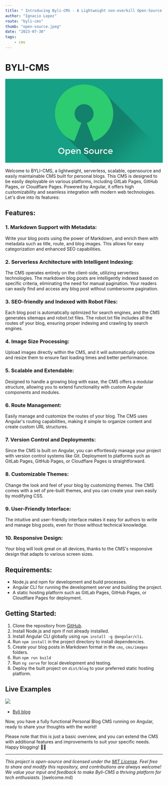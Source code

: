 ```yaml
---
title: " Introducing Byli-CMS - A Lightweight non-overkill Open-Source Serverless Solution"
author: "Ignacio Lopez"
route: "byli-cms"
thumb: "open-source.jpeg"
date: "2023-07-30"
tags:
    - cms
---
```

# BYLI-CMS

![](./cms/images/open-source.jpeg)

Welcome to BYLI-CMS, a lightweight, serverless, scalable, opensource and easily maintainable CMS built for personal blogs. This CMS is designed to be easily deployable on various platforms, including GitLab Pages, GitHub Pages, or Cloudflare Pages. Powered by Angular, it offers high customizability and seamless integration with modern web technologies. Let's dive into its features:

## Features:

### 1. Markdown Support with Metadata:

Write your blog posts using the power of Markdown, and enrich them with metadata such as title, route, and blog images. This allows for easy categorization and enhanced SEO capabilities.

### 2. Serverless Architecture with Intelligent Indexing:

The CMS operates entirely on the client-side, utilizing serverless technologies. The markdown blog posts are intelligently indexed based on specific criteria, eliminating the need for manual pagination. Your readers can easily find and access any blog post without cumbersome pagination.

### 3. SEO-friendly and Indexed with Robot Files:

Each blog post is automatically optimized for search engines, and the CMS generates sitemaps and robot.txt files. The robot.txt file includes all the routes of your blog, ensuring proper indexing and crawling by search engines.

### 4. Image Size Processing:

Upload images directly within the CMS, and it will automatically optimize and resize them to ensure fast loading times and better performance.

### 5. Scalable and Extendable:

Designed to handle a growing blog with ease, the CMS offers a modular structure, allowing you to extend functionality with custom Angular components and modules.

### 6. Route Management:

Easily manage and customize the routes of your blog. The CMS uses Angular's routing capabilities, making it simple to organize content and create custom URL structures.

### 7. Version Control and Deployments:

Since the CMS is built on Angular, you can effortlessly manage your project with version control systems like Git. Deployment to platforms such as GitLab Pages, GitHub Pages, or Cloudflare Pages is straightforward.

### 8. Customizable Themes:

Change the look and feel of your blog by customizing themes. The CMS comes with a set of pre-built themes, and you can create your own easily by modifying CSS.

### 9. User-Friendly Interface:

The intuitive and user-friendly interface makes it easy for authors to write and manage blog posts, even for those without technical knowledge.

### 10. Responsive Design:

Your blog will look great on all devices, thanks to the CMS's responsive design that adapts to various screen sizes.

## Requirements:

-   Node.js and npm for development and build processes.
-   Angular CLI for running the development server and building the project.
-   A static hosting platform such as GitLab Pages, GitHub Pages, or Cloudflare Pages for deployment.

## Getting Started:

1.  Clone the repository from [GitHub](https://github.com/igloar96/byli-cms/releases/tag/1.0.0).
2.  Install Node.js and npm if not already installed.
3.  Install Angular CLI globally using  `npm install -g @angular/cli`.
4.  Run  `npm install`  in the project directory to install dependencies.
5.  Create your blog posts in Markdown format in the  `cms`, `cms/images`  folders.
6. Run `npm run build` 
7.  Run  `ng serve`  for local development and testing.
8.  Deploy the built project on `dist/blog`  to your preferred static hosting platform.


## Live Examples
![](./cms/images/byli.jpg)
- [Byli blog](https://byli.dev)

Now, you have a fully functional Personal Blog CMS running on Angular, ready to share your thoughts with the world!

Please note that this is just a basic overview, and you can extend the CMS with additional features and improvements to suit your specific needs. Happy blogging! 🚀📝

----------

_This project is open-source and licensed under the [MIT License](https://github.com/igloar96/byli-cms/blob/master/LICENSE). Feel free to share and modify this repository, and contributions are always welcome! We value your input and feedback to make Byli-CMS a thriving platform for tech enthusiasts._
](welcome.md)
